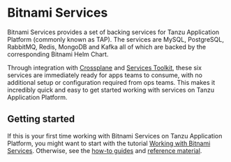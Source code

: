 # Bitnami Services

Bitnami Services provides a set of backing services for Tanzu Application Platform
(commonly known as TAP).
The services are MySQL, PostgreSQL, RabbitMQ, Redis, MongoDB and Kafka all of which are backed by the
corresponding Bitnami Helm Chart.

Through integration with [Crossplane](../crossplane/about.hbs.md) and
[Services Toolkit](../services-toolkit/about.hbs.md), these six services are immediately ready
for apps teams to consume, with no additional setup or configuration required from ops teams.
This makes it incredibly quick and easy to get started working with services on Tanzu Application Platform.

## <a id="getting-started"></a> Getting started

If this is your first time working with Bitnami Services on Tanzu Application Platform,
you might want to start with the tutorial
[Working with Bitnami Services](tutorials/working-with-bitnami-services.hbs.md).
Otherwise, see the [how-to guides](how-to-guides/index.hbs.md) and [reference material](reference/index.hbs.md).
